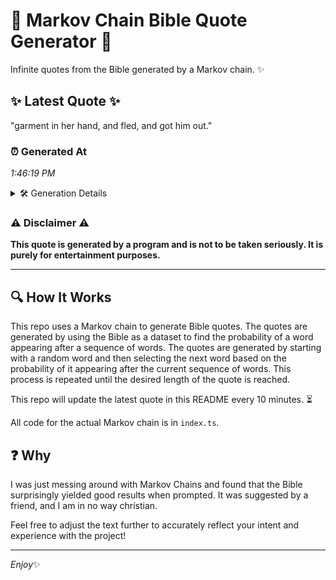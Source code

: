 # 📖 Markov Chain Bible Quote Generator 📖

Infinite quotes from the Bible generated by a Markov chain. ✨

## ✨ Latest Quote ✨
"garment in her hand, and fled, and got him out."

### ⏰ Generated At
*1:46:19 PM*

<details>
    <summary>🛠️ Generation Details</summary>
    <p>
        <strong>🌱 Seed:</strong> garment<br>
        <strong>🔄 Iterations:</strong> 9<br>
        <strong>📜 Context History:</strong><br>[ garment ]: in<br>[ garment, in ]: her<br>[ garment, in, her ]: hand,<br>[ garment, in, her, hand, ]: and<br>[ garment, in, her, hand,, and ]: fled,<br>[ garment, in, her, hand,, and, fled, ]: and<br>[ in, her, hand,, and, fled,, and ]: got<br>[ her, hand,, and, fled,, and, got ]: him<br>[ hand,, and, fled,, and, got, him ]: out.<br>
    </p>
</details>

### ⚠️ Disclaimer ⚠️
**This quote is generated by a program and is not to be taken seriously. It is purely for entertainment purposes.**

---

## 🔍 How It Works

This repo uses a Markov chain to generate Bible quotes. The quotes are generated by using the Bible as a dataset to find the probability of a word appearing after a sequence of words. The quotes are generated by starting with a random word and then selecting the next word based on the probability of it appearing after the current sequence of words. This process is repeated until the desired length of the quote is reached.

This repo will update the latest quote in this README every 10 minutes. ⏳

All code for the actual Markov chain is in `index.ts`.

## ❓ Why

I was just messing around with Markov Chains and found that the Bible surprisingly yielded good results when prompted. 
It was suggested by a friend, and I am in no way christian.

Feel free to adjust the text further to accurately reflect your intent and experience with the project!

---

*Enjoy*✨
